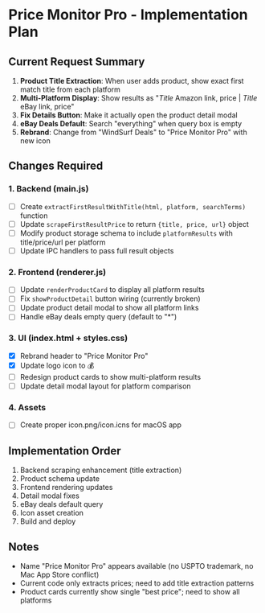# Price Monitor Pro - Implementation Plan

## Current Request Summary
1. **Product Title Extraction**: When user adds product, show exact first match title from each platform
2. **Multi-Platform Display**: Show results as "*Title* Amazon link, price | *Title* eBay link, price"
3. **Fix Details Button**: Make it actually open the product detail modal
4. **eBay Deals Default**: Search "everything" when query box is empty
5. **Rebrand**: Change from "WindSurf Deals" to "Price Monitor Pro" with new icon

## Changes Required

### 1. Backend (main.js)
- [ ] Create `extractFirstResultWithTitle(html, platform, searchTerms)` function
- [ ] Update `scrapeFirstResultPrice` to return `{title, price, url}` object
- [ ] Modify product storage schema to include `platformResults` with title/price/url per platform
- [ ] Update IPC handlers to pass full result objects

### 2. Frontend (renderer.js)
- [ ] Update `renderProductCard` to display all platform results
- [ ] Fix `showProductDetail` button wiring (currently broken)
- [ ] Update product detail modal to show all platform links
- [ ] Handle eBay deals empty query (default to "*")

### 3. UI (index.html + styles.css)
- [x] Rebrand header to "Price Monitor Pro"
- [x] Update logo icon to 💰
- [ ] Redesign product cards to show multi-platform results
- [ ] Update detail modal layout for platform comparison

### 4. Assets
- [ ] Create proper icon.png/icon.icns for macOS app

## Implementation Order
1. Backend scraping enhancement (title extraction)
2. Product schema update
3. Frontend rendering updates
4. Detail modal fixes
5. eBay deals default query
6. Icon asset creation
7. Build and deploy

## Notes
- Name "Price Monitor Pro" appears available (no USPTO trademark, no Mac App Store conflict)
- Current code only extracts prices; need to add title extraction patterns
- Product cards currently show single "best price"; need to show all platforms
